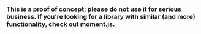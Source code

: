 ### This is a proof of concept; please do not use it for serious business. If you're looking for a library with similar (and more) functionality, check out [moment.js](https://github.com/timrwood/moment/).